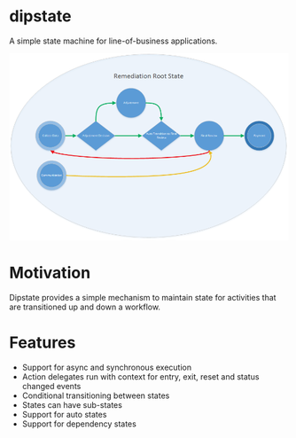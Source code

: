 # dipstate
A simple state machine for line-of-business applications.

![Alt text](/README-images/Dipstate-example-workflow.png?raw=true "Example workflow")

# Motivation
Dipstate provides a simple mechanism to maintain state for activities that are transitioned up and down a workflow. 

# Features
  * Support for async and synchronous execution
  * Action delegates run with context for entry, exit, reset and status changed events
  * Conditional transitioning between states
  * States can have sub-states
  * Support for auto states
  * Support for dependency states

